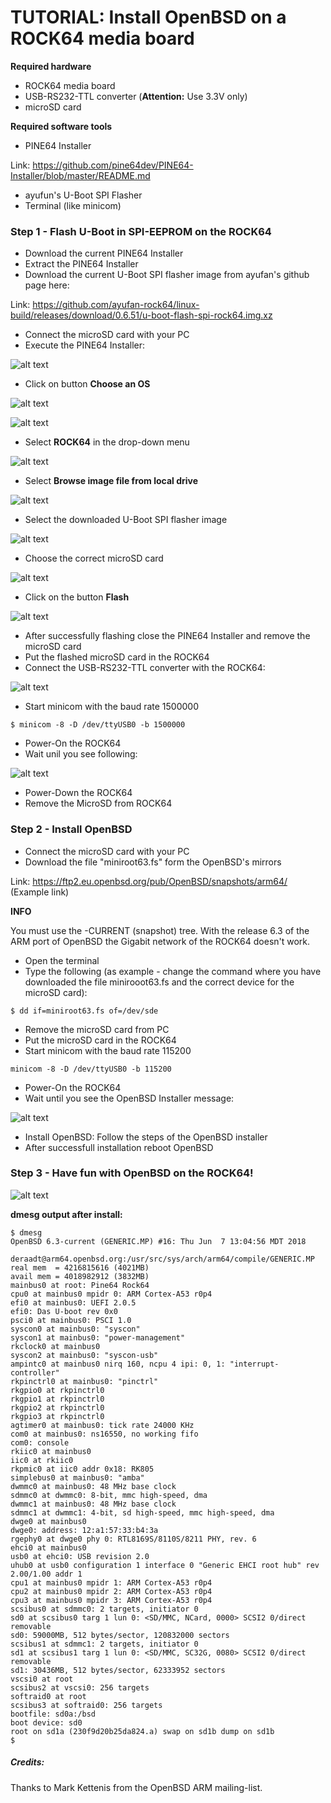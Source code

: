 # TUTORIAL: Install OpenBSD on a ROCK64 media board 

**Required hardware**

* ROCK64 media board
* USB-RS232-TTL converter (**Attention:** Use 3.3V only)
* microSD card

**Required software tools**

* PINE64 Installer

Link: https://github.com/pine64dev/PINE64-Installer/blob/master/README.md

* ayufun's U-Boot SPI Flasher
* Terminal (like minicom)

### Step 1 - Flash U-Boot in SPI-EEPROM on the ROCK64

* Download the current PINE64 Installer
* Extract the PINE64 Installer
* Download the current U-Boot SPI flasher image from ayufan's github page here: 

Link: https://github.com/ayufan-rock64/linux-build/releases/download/0.6.51/u-boot-flash-spi-rock64.img.xz

* Connect the microSD card with your PC
* Execute the PINE64 Installer:

![alt text](https://github.com/krjdev/rock64_openbsd/raw/master/images/pine64installer_01.png "PINE64 Installer 1")

* Click on button **Choose an OS**

![alt text](https://github.com/krjdev/rock64_openbsd/raw/master/images/pine64installer_02.png "PINE64 Installer 2")

![alt text](https://github.com/krjdev/rock64_openbsd/raw/master/images/pine64installer_03.png "PINE64 Installer 3")

* Select **ROCK64** in the drop-down menu

![alt text](https://github.com/krjdev/rock64_openbsd/raw/master/images/pine64installer_04.png "PINE64 Installer 4")

* Select **Browse image file from local drive**

![alt text](https://github.com/krjdev/rock64_openbsd/raw/master/images/pine64installer_05.png "PINE64 Installer 5")

* Select the downloaded U-Boot SPI flasher image

![alt text](https://github.com/krjdev/rock64_openbsd/raw/master/images/pine64installer_06.png "PINE64 Installer 6")

* Choose the correct microSD card

![alt text](https://github.com/krjdev/rock64_openbsd/raw/master/images/pine64installer_07.png "PINE64 Installer 7")

* Click on the button **Flash**

![alt text](https://github.com/krjdev/rock64_openbsd/raw/master/images/pine64installer_08.png "PINE64 Installer 8")

* After successfully flashing close the PINE64 Installer and remove the microSD card
* Put the flashed microSD card in the ROCK64
* Connect the USB-RS232-TTL converter with the ROCK64:

![alt text](https://github.com/krjdev/rock64_openbsd/raw/master/images/rock64.png "ROCK64")

* Start minicom with the baud rate 1500000

```
$ minicom -8 -D /dev/ttyUSB0 -b 1500000
```

* Power-On the ROCK64
* Wait unil you see following:

![alt text](https://github.com/krjdev/rock64_openbsd/raw/master/images/flash.png "Flash")

* Power-Down the ROCK64
* Remove the MicroSD from ROCK64

### Step 2 - Install OpenBSD

* Connect the microSD card with your PC
* Download the file "miniroot63.fs" form the OpenBSD's mirrors

Link: https://ftp2.eu.openbsd.org/pub/OpenBSD/snapshots/arm64/ (Example link)

**INFO**

You must use the -CURRENT (snapshot) tree. With the release 6.3 of the ARM port of OpenBSD the Gigabit network of the ROCK64 doesn't work. 


* Open the terminal
* Type the following (as example - change the command where you have downloaded the file minirooot63.fs and the correct device for the microSD card):

```
$ dd if=miniroot63.fs of=/dev/sde
```

* Remove the microSD card from PC
* Put the microSD card in the ROCK64
* Start minicom with the baud rate 115200

```
minicom -8 -D /dev/ttyUSB0 -b 115200
```

* Power-On the ROCK64
* Wait until you see the OpenBSD Installer message:

![alt text](https://github.com/krjdev/rock64_openbsd/raw/master/images/openbsd_installer.png "OpenBSD Installer")

* Install OpenBSD: Follow the steps of the OpenBSD installer
* After successfull installation reboot OpenBSD

### Step 3 - Have fun with OpenBSD on the ROCK64!

![alt text](https://github.com/krjdev/rock64_openbsd/raw/master/images/openbsd_hello.png "OpenBSD Welcome")

**dmesg output after install:**

```
$ dmesg
OpenBSD 6.3-current (GENERIC.MP) #16: Thu Jun  7 13:04:56 MDT 2018
    deraadt@arm64.openbsd.org:/usr/src/sys/arch/arm64/compile/GENERIC.MP
real mem  = 4216815616 (4021MB)
avail mem = 4018982912 (3832MB)
mainbus0 at root: Pine64 Rock64
cpu0 at mainbus0 mpidr 0: ARM Cortex-A53 r0p4
efi0 at mainbus0: UEFI 2.0.5
efi0: Das U-boot rev 0x0
psci0 at mainbus0: PSCI 1.0
syscon0 at mainbus0: "syscon"
syscon1 at mainbus0: "power-management"
rkclock0 at mainbus0
syscon2 at mainbus0: "syscon-usb"
ampintc0 at mainbus0 nirq 160, ncpu 4 ipi: 0, 1: "interrupt-controller"
rkpinctrl0 at mainbus0: "pinctrl"
rkgpio0 at rkpinctrl0
rkgpio1 at rkpinctrl0
rkgpio2 at rkpinctrl0
rkgpio3 at rkpinctrl0
agtimer0 at mainbus0: tick rate 24000 KHz
com0 at mainbus0: ns16550, no working fifo
com0: console
rkiic0 at mainbus0
iic0 at rkiic0
rkpmic0 at iic0 addr 0x18: RK805
simplebus0 at mainbus0: "amba"
dwmmc0 at mainbus0: 48 MHz base clock
sdmmc0 at dwmmc0: 8-bit, mmc high-speed, dma
dwmmc1 at mainbus0: 48 MHz base clock
sdmmc1 at dwmmc1: 4-bit, sd high-speed, mmc high-speed, dma
dwge0 at mainbus0
dwge0: address: 12:a1:57:33:b4:3a
rgephy0 at dwge0 phy 0: RTL8169S/8110S/8211 PHY, rev. 6
ehci0 at mainbus0
usb0 at ehci0: USB revision 2.0
uhub0 at usb0 configuration 1 interface 0 "Generic EHCI root hub" rev 2.00/1.00 addr 1
cpu1 at mainbus0 mpidr 1: ARM Cortex-A53 r0p4
cpu2 at mainbus0 mpidr 2: ARM Cortex-A53 r0p4
cpu3 at mainbus0 mpidr 3: ARM Cortex-A53 r0p4
scsibus0 at sdmmc0: 2 targets, initiator 0
sd0 at scsibus0 targ 1 lun 0: <SD/MMC, NCard, 0000> SCSI2 0/direct removable
sd0: 59000MB, 512 bytes/sector, 120832000 sectors
scsibus1 at sdmmc1: 2 targets, initiator 0
sd1 at scsibus1 targ 1 lun 0: <SD/MMC, SC32G, 0080> SCSI2 0/direct removable
sd1: 30436MB, 512 bytes/sector, 62333952 sectors
vscsi0 at root
scsibus2 at vscsi0: 256 targets
softraid0 at root
scsibus3 at softraid0: 256 targets
bootfile: sd0a:/bsd
boot device: sd0
root on sd1a (230f9d20b25da824.a) swap on sd1b dump on sd1b
$
```

##### Credits:

Thanks to Mark Kettenis from the OpenBSD ARM mailing-list.
